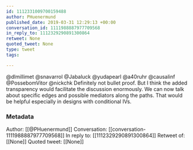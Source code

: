 ```yaml
---
id: 1112331009700159488
author: PHuenermund
published_date: 2019-03-31 12:29:13 +00:00
conversation_id: 1111988887977709568
in_reply_to: 1112329290891300864
retweet: None
quoted_tweet: None
type: tweet
tags:

---
```


@dlmillimet @snavarrol @Jabaluck @yudapearl @a40ruhr @causalinf @PossebomVitor @nickchk Definitely not bullet proof. But I think the added transparency would facilitate the discussion enormously. We can now talk about specific edges and possible mediators along the paths. That would be helpful especially in designs with conditional IVs.

### Metadata

Author: [[@PHuenermund]]
Conversation: [[conversation-1111988887977709568]]
In reply to: [[1112329290891300864]]
Retweet of: [[None]]
Quoted tweet: [[None]]
